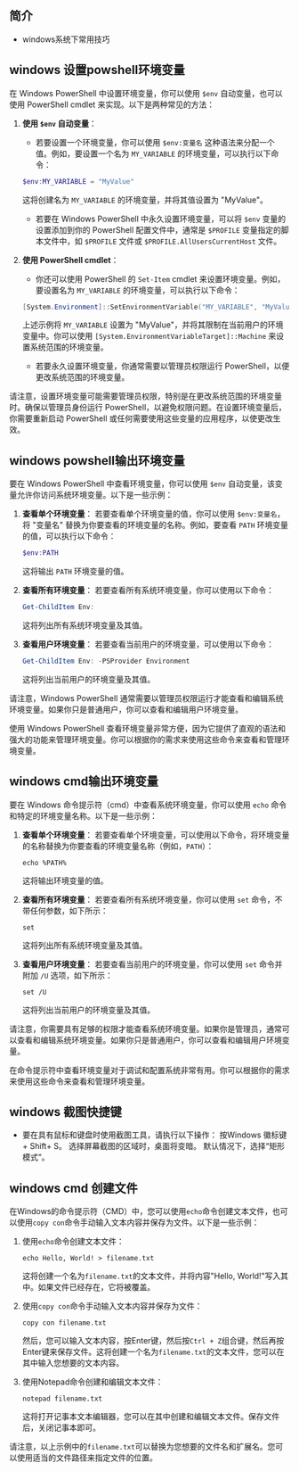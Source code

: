 ## 简介

+ windows系统下常用技巧

## windows 设置powshell环境变量

在 Windows PowerShell 中设置环境变量，你可以使用 `$env` 自动变量，也可以使用 PowerShell cmdlet 来实现。以下是两种常见的方法：

1. **使用 `$env` 自动变量**：
   - 若要设置一个环境变量，你可以使用 `$env:变量名` 这种语法来分配一个值。例如，要设置一个名为 `MY_VARIABLE` 的环境变量，可以执行以下命令：

   ```powershell
   $env:MY_VARIABLE = "MyValue"
   ```

   这将创建名为 `MY_VARIABLE` 的环境变量，并将其值设置为 "MyValue"。

   - 若要在 Windows PowerShell 中永久设置环境变量，可以将 `$env` 变量的设置添加到你的 PowerShell 配置文件中，通常是 `$PROFILE` 变量指定的脚本文件中，如 `$PROFILE` 文件或 `$PROFILE.AllUsersCurrentHost` 文件。

2. **使用 PowerShell cmdlet**：
   - 你还可以使用 PowerShell 的 `Set-Item` cmdlet 来设置环境变量。例如，要设置名为 `MY_VARIABLE` 的环境变量，可以执行以下命令：

   ```powershell
   [System.Environment]::SetEnvironmentVariable("MY_VARIABLE", "MyValue", [System.EnvironmentVariableTarget]::User)
   ```

   上述示例将 `MY_VARIABLE` 设置为 "MyValue"，并将其限制在当前用户的环境变量中。你可以使用 `[System.EnvironmentVariableTarget]::Machine` 来设置系统范围的环境变量。

   - 若要永久设置环境变量，你通常需要以管理员权限运行 PowerShell，以便更改系统范围的环境变量。

请注意，设置环境变量可能需要管理员权限，特别是在更改系统范围的环境变量时。确保以管理员身份运行 PowerShell，以避免权限问题。在设置环境变量后，你需要重新启动 PowerShell 或任何需要使用这些变量的应用程序，以使更改生效。

## windows powshell输出环境变量

要在 Windows PowerShell 中查看环境变量，你可以使用 `$env` 自动变量，该变量允许你访问系统环境变量。以下是一些示例：

1. **查看单个环境变量**：
   若要查看单个环境变量的值，你可以使用 `$env:变量名`，将 "变量名" 替换为你要查看的环境变量的名称。例如，要查看 `PATH` 环境变量的值，可以执行以下命令：

   ```powershell
   $env:PATH
   ```

   这将输出 `PATH` 环境变量的值。

2. **查看所有环境变量**：
   若要查看所有系统环境变量，你可以使用以下命令：

   ```powershell
   Get-ChildItem Env:
   ```

   这将列出所有系统环境变量及其值。

3. **查看用户环境变量**：
   若要查看当前用户的环境变量，可以使用以下命令：

   ```powershell
   Get-ChildItem Env: -PSProvider Environment
   ```

   这将列出当前用户的环境变量及其值。

请注意，Windows PowerShell 通常需要以管理员权限运行才能查看和编辑系统环境变量。如果你只是普通用户，你可以查看和编辑用户环境变量。

使用 Windows PowerShell 查看环境变量非常方便，因为它提供了直观的语法和强大的功能来管理环境变量。你可以根据你的需求来使用这些命令来查看和管理环境变量。

## windows cmd输出环境变量

要在 Windows 命令提示符（cmd）中查看系统环境变量，你可以使用 `echo` 命令和特定的环境变量名称。以下是一些示例：

1. **查看单个环境变量**：
   若要查看单个环境变量，可以使用以下命令，将环境变量的名称替换为你要查看的环境变量名称（例如，`PATH`）：

   ```batch
   echo %PATH%
   ```

   这将输出环境变量的值。

2. **查看所有环境变量**：
   若要查看所有系统环境变量，你可以使用 `set` 命令，不带任何参数，如下所示：

   ```batch
   set
   ```

   这将列出所有系统环境变量及其值。

3. **查看用户环境变量**：
   若要查看当前用户的环境变量，你可以使用 `set` 命令并附加 `/U` 选项，如下所示：

   ```batch
   set /U
   ```

   这将列出当前用户的环境变量及其值。

请注意，你需要具有足够的权限才能查看系统环境变量。如果你是管理员，通常可以查看和编辑系统环境变量。如果你只是普通用户，你可以查看和编辑用户环境变量。

在命令提示符中查看环境变量对于调试和配置系统非常有用。你可以根据你的需求来使用这些命令来查看和管理环境变量。

## windows 截图快捷键

+ 要在具有鼠标和键盘时使用截图工具，请执行以下操作： 按Windows 徽标键‌+ Shift+ S。 选择屏幕截图的区域时，桌面将变暗。 默认情况下，选择“矩形模式”。

## windows cmd 创建文件

在Windows的命令提示符（CMD）中，您可以使用`echo`命令创建文本文件，也可以使用`copy con`命令手动输入文本内容并保存为文件。以下是一些示例：

1. 使用`echo`命令创建文本文件：

   ```
   echo Hello, World! > filename.txt
   ```

   这将创建一个名为`filename.txt`的文本文件，并将内容"Hello, World!"写入其中。如果文件已经存在，它将被覆盖。

2. 使用`copy con`命令手动输入文本内容并保存为文件：

   ```
   copy con filename.txt
   ```

   然后，您可以输入文本内容，按Enter键，然后按`Ctrl + Z`组合键，然后再按Enter键来保存文件。这将创建一个名为`filename.txt`的文本文件，您可以在其中输入您想要的文本内容。

3. 使用Notepad命令创建和编辑文本文件：

   ```
   notepad filename.txt
   ```

   这将打开记事本文本编辑器，您可以在其中创建和编辑文本文件。保存文件后，关闭记事本即可。

请注意，以上示例中的`filename.txt`可以替换为您想要的文件名和扩展名。您可以使用适当的文件路径来指定文件的位置。